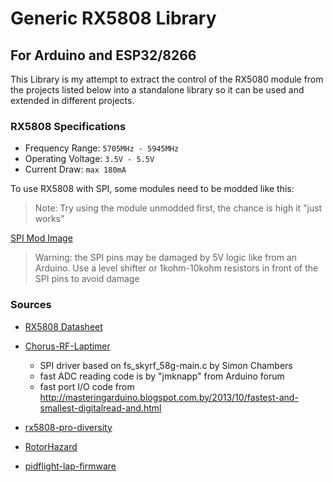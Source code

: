 # Generic RX5808 Library

## For Arduino and ESP32/8266

This Library is my attempt to extract the control of the RX5080 module from the projects listed below into a standalone library so it can be used and extended in different projects.

### RX5808 Specifications

- Frequency Range: `5705MHz - 5945MHz`
- Operating Voltage: `3.5V - 5.5V`
- Current Draw: `max 180mA`

To use RX5808 with SPI, some modules need to be modded like this:

> Note: Try using the module unmodded first, the chance is high it "just works"

[SPI Mod Image](https://github.com/sheaivey/rx5808-pro-diversity/blob/develop/docs/rx5808-spi-mod.md)

> Warning: the SPI pins may be damaged by 5V logic like from an Arduino. Use a level shifter or 1kohm-10kohm resistors in front of the SPI pins to avoid damage

### Sources

- [RX5808 Datasheet](https://www.foxtechfpv.com/product/5.8G%20modules/rx5808/RX5808-Spec-V1.pdf)
- [Chorus-RF-Laptimer](https://github.com/voroshkov/Chorus-RF-Laptimer/)
  - SPI driver based on fs_skyrf_58g-main.c by Simon Chambers
  - fast ADC reading code is by "jmknapp" from Arduino forum
  - fast port I/O code from <http://masteringarduino.blogspot.com.by/2013/10/fastest-and-smallest-digitalread-and.html>

- [rx5808-pro-diversity](https://github.com/sheaivey/rx5808-pro-diversity/)
- [RotorHazard](https://github.com/RotorHazard/RotorHazard/)
- [pidflight-lap-firmware](https://github.com/cmengler/pidflight-lap-firmware/)
